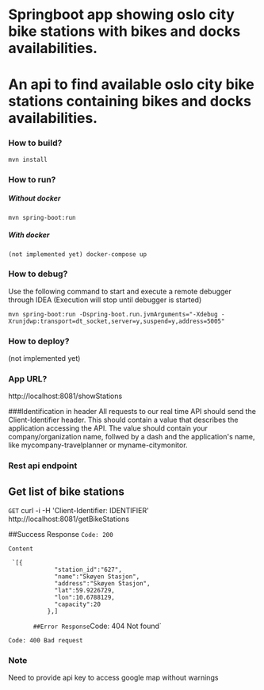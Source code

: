 # Springboot app showing oslo city bike stations with bikes and docks availabilities.
# An api to find available oslo city bike stations containing bikes and docks availabilities.
### How to build?
```
mvn install
```

### How to run?
##### Without docker
```
mvn spring-boot:run
```
##### With docker
```
(not implemented yet) docker-compose up
```

### How to debug?
Use the following command to start and execute a remote debugger through IDEA (Execution will stop until debugger is 
started)
```
mvn spring-boot:run -Dspring-boot.run.jvmArguments="-Xdebug -Xrunjdwp:transport=dt_socket,server=y,suspend=y,address=5005"
```
### How to deploy?
(not implemented yet) 

### App URL?
http://localhost:8081/showStations


###Identification in header
All requests to our real time API should send the Client-Identifier header. This should contain a value that describes the application accessing the API. The value should contain your company/organization name, follwed by a dash and the application's name, like mycompany-travelplanner or myname-citymonitor.

### Rest api endpoint

## Get list of bike stations

`GET`
curl -i -H 'Client-Identifier: IDENTIFIER' http://localhost:8081/getBikeStations
 
##Success Response
 `Code: 200`
 
`Content`

     `[{  
                 "station_id":"627",
                 "name":"Skøyen Stasjon",
                 "address":"Skøyen Stasjon",
                 "lat":59.9226729,
                 "lon":10.6788129,
                 "capacity":20
               },]
  `       
##Error Response
`Code: 404 Not found`

`Code: 400 Bad request`
### Note
Need to provide api key to access google map without warnings
<script src="http://maps.google.com/maps/api/js?key={Your key}"/>


